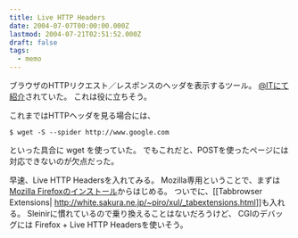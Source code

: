 ```yaml
---
title: Live HTTP Headers
date: 2004-07-07T00:00:00.000Z
lastmod: 2004-07-21T02:51:52.000Z
draft: false
tags:
  - memo
---
```


ブラウザのHTTPリクエスト／レスポンスのヘッダを表示するツール。 [@ITにて紹介](http://www.atmarkit.co.jp/fsecurity/rensai/securitytips/030livehttp.html)されていた。 これは役に立ちそう。

これまではHTTPヘッダを見る場合には、

```
$ wget -S --spider http://www.google.com
```

といった具合に wget を使っていた。 でもこれだと、POSTを使ったページには対応できないのが欠点だった。

早速、Live HTTP Headersを入れてみる。 Mozilla専用ということで、まずは [Mozilla Firefoxのインストール](http://shiten.s13.xrea.com/install.htm#installmoz)からはじめる。 ついでに、\[\[Tabbrowser Extensions| <http://white.sakura.ne.jp/~piro/xul/_tabextensions.html>]]も入れる。 Sleinirに慣れているので乗り換えることはないだろうけど、 CGIのデバッグには Firefox + Live HTTP Headersを使いそう。
